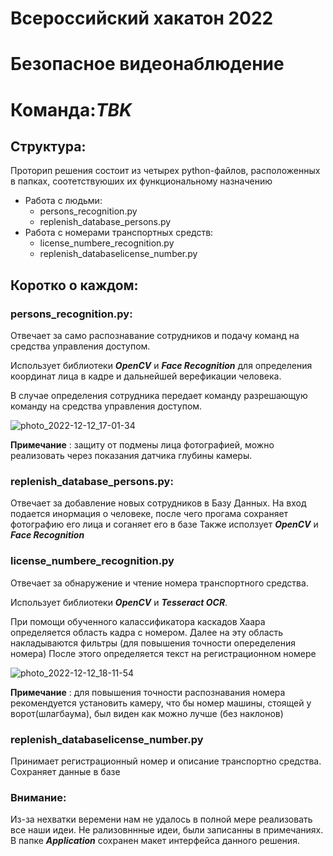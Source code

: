 
# Всероссийский хакатон 2022
# Безопасное видеонаблюдение
# Команда:_TBK_

## Структура:
Проторип решения состоит из четырех python-файлов, расположенных в папках, соотетствуюших их функциональному назначению
* Работа с людьми:
    *  persons_recognition.py
    * replenish_database_persons.py
* Работа с номерами транспортных средств:
    *  license_numbere_recognition.py
    * replenish_databaselicense_number.py
## Коротко о каждом:
### persons_recognition.py:
Отвечает за само распознавание сотрудников и подачу команд на средства управления доступом.

Использует библиотеки ___OpenCV___ и ___Face Recognition___ для определения координат лица в кадре и дальнейшей верефикации человека.

В случае определения сотрудника передает команду разрешающую команду на средства управления доступом.


![photo_2022-12-12_17-01-34](https://user-images.githubusercontent.com/57262938/207080916-c6ce2d45-48a4-46a3-87d2-a27624746c6f.jpg)



__Примечание__
: защиту от подмены лица фотографией, можно реализовать через показания датчика глубины камеры.

### replenish_database_persons.py:
Отвечает за добавление новых сотрудников в Базу Данных.
На вход подается инормация о человеке, после чего прогама сохраняет фотографию его лица и соганяет его в базе
Также исползует ___OpenCV___ и ___Face Recognition___

### license_numbere_recognition.py
Отвечает за обнаружение и чтение номера транспортного средства.

Использует библиотеки ___OpenCV___ и ___Tesseract OCR___.

При помощи обученного калассификатора каскадов Хаара определяется область кадра с номером.
Далее на эту область накладываются фильтры (для повышения точности опеределения номера)
После этого определяется текст на регистрационном номере


![photo_2022-12-12_18-11-54](https://user-images.githubusercontent.com/57262938/207081446-b3e14bf1-746f-49af-ac0c-c23f92f3f43c.jpg)


__Примечание__
: для повышения точности распознавания номера рекомендуется установить камеру, что бы номер машины, стоящей у ворот(шлагбаума), был виден как можно лучше (без наклонов)

### replenish_databaselicense_number.py
Принимает регистрационный номер и описание транспортно средства.
Сохраняет данные в базе

### Внимание:
Из-за нехватки веремени нам не удалось в полной мере реализовать все наши идеи.
Не рализовннные идеи, были записанны в примечаниях.
В папке ___Application___ сохранен макет интерфейса данного решения.
